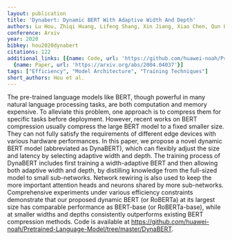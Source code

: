 ```yaml
---
layout: publication
title: 'Dynabert: Dynamic BERT With Adaptive Width And Depth'
authors: Lu Hou, Zhiqi Huang, Lifeng Shang, Xin Jiang, Xiao Chen, Qun Liu
conference: Arxiv
year: 2020
bibkey: hou2020dynabert
citations: 122
additional_links: [{name: Code, url: 'https://github.com/huawei-noah/Pretrained-Language-Model/tree/master/DynaBERT'},
  {name: Paper, url: 'https://arxiv.org/abs/2004.04037'}]
tags: ["Efficiency", "Model Architecture", "Training Techniques"]
short_authors: Hou et al.
---
```

The pre-trained language models like BERT, though powerful in many natural
language processing tasks, are both computation and memory expensive. To
alleviate this problem, one approach is to compress them for specific tasks
before deployment. However, recent works on BERT compression usually compress
the large BERT model to a fixed smaller size. They can not fully satisfy the
requirements of different edge devices with various hardware performances. In
this paper, we propose a novel dynamic BERT model (abbreviated as DynaBERT),
which can flexibly adjust the size and latency by selecting adaptive width and
depth. The training process of DynaBERT includes first training a
width-adaptive BERT and then allowing both adaptive width and depth, by
distilling knowledge from the full-sized model to small sub-networks. Network
rewiring is also used to keep the more important attention heads and neurons
shared by more sub-networks. Comprehensive experiments under various efficiency
constraints demonstrate that our proposed dynamic BERT (or RoBERTa) at its
largest size has comparable performance as BERT-base (or RoBERTa-base), while
at smaller widths and depths consistently outperforms existing BERT compression
methods. Code is available at
https://github.com/huawei-noah/Pretrained-Language-Model/tree/master/DynaBERT.